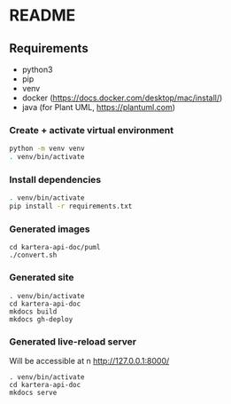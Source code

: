 # README


## Requirements

* python3
* pip
* venv
* docker (https://docs.docker.com/desktop/mac/install/)
* java (for Plant UML, https://plantuml.com)


### Create + activate virtual environment

```sh
python -m venv venv
. venv/bin/activate
````

### Install dependencies

```sh
. venv/bin/activate
pip install -r requirements.txt
````

### Generated images
```shell
cd kartera-api-doc/puml
./convert.sh
```

### Generated site
```shell
. venv/bin/activate
cd kartera-api-doc
mkdocs build
mkdocs gh-deploy
```

### Generated live-reload server

Will be accessible at n http://127.0.0.1:8000/

```shell
. venv/bin/activate
cd kartera-api-doc
mkdocs serve
```